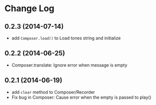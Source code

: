 
# Change Log

## 0.2.3 (2014-07-14)

- add `Composer.load()` to Load tones string and initialize

## 0.2.2 (2014-06-25)

- Composer.translate: Ignore error when message is empty 

## 0.2.1 (2014-06-19)

- add `clear` method to Composer/Recorder
- Fix bug in Composer: Cause error when the empty is passed to play()
